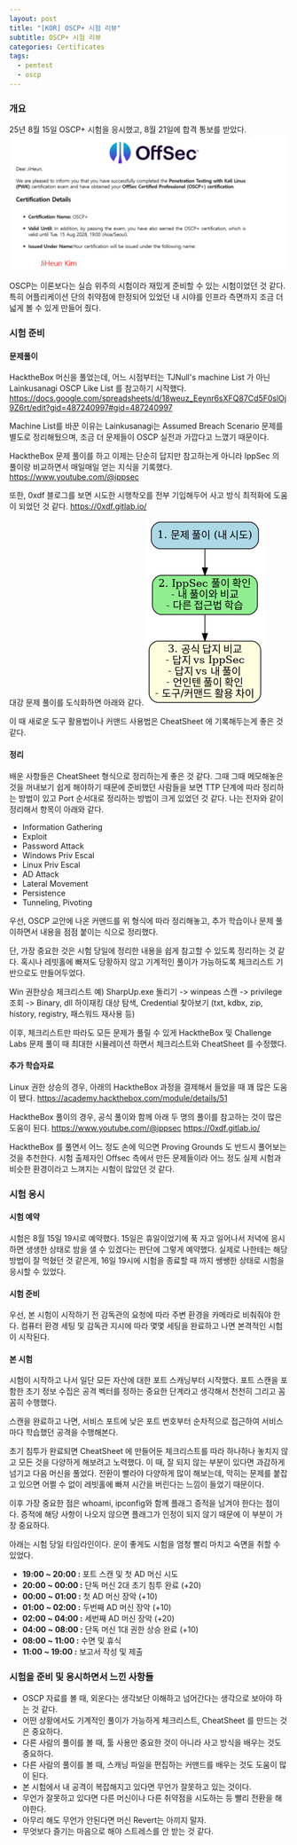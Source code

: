 ```yaml
---
layout: post
title: "[KOR] OSCP+ 시험 리뷰"
subtitle: OSCP+ 시험 리뷰
categories: Certificates
tags:
  - pentest
  - oscp
---
```

### 개요

25년 8월 15일 OSCP+ 시험을 응시했고, 8월 21일에 합격 통보를 받았다.
![](/assets/images/posts/2025-09-21-KOR-How-to-pass-OSCP/OSCP-1.png)

OSCP는 이론보다는 실습 위주의 시험이라 재밌게 준비할 수 있는 시험이었던 것 같다. 특히 어플리케이션 단의 취약점에 한정되어 있었던 내 시야를 인프라 측면까지 조금 더 넓게 볼 수 있게 만들어 줬다.

### 시험 준비 

#### 문제풀이
HacktheBox 머신을 풀었는데, 어느 시점부터는 TJNull's machine List 가 아닌 Lainkusanagi OSCP Like List 를 참고하기 시작했다.
https://docs.google.com/spreadsheets/d/18weuz_Eeynr6sXFQ87Cd5F0slOj9Z6rt/edit?gid=487240997#gid=487240997

Machine List를 바꾼 이유는 Lainkusanagi는 Assumed Breach Scenario 문제를 별도로 정리해뒀으며, 조금 더 문제들이 OSCP 실전과 가깝다고 느꼈기 때문이다. 

HacktheBox 문제 풀이를 하고 이제는 단순히 답지만 참고하는게 아니라 IppSec 의 풀이랑 비교하면서 매일매일 얻는 지식을 기록했다. 
https://www.youtube.com/@ippsec

또한, 0xdf 블로그를 보면 시도한 시행착오를 전부 기입해두어 사고 방식 최적화에 도움이 되었던 것 같다.
https://0xdf.gitlab.io/

대강 문제 풀이를 도식화하면 아래와 같다.
![](/assets/images/posts/2025-09-21-KOR-How-to-pass-OSCP/OSCP-2.png)

이 때 새로운 도구 활용법이나 커맨드 사용법은 CheatSheet 에 기록해두는게 좋은 것 같다. 


#### 정리
배운 사항들은 CheatSheet 형식으로 정리하는게 좋은 것 같다. 그때 그때 메모해놓은 것을 꺼내보기 쉽게 해야하기 때문에 준비했던 사람들을 보면 TTP 단계에 따라 정리하는 방법이 있고 Port 순서대로 정리하는 방법이 크게 있었던 것 같다. 나는 전자와 같이 정리해서 항목이 아래와 같다.

- Information Gathering
- Exploit
- Password Attack
- Windows Priv Escal
- Linux Priv Escal
- AD Attack
- Lateral Movement
- Persistence
- Tunneling, Pivoting

우선, OSCP 교안에 나온 커맨드를 위 형식에 따라 정리해놓고, 추가 학습이나 문제 풀이하면서 내용을 점점 붙이는 식으로 정리했다.

단, 가장 중요한 것은 시험 당일에 정리한 내용을 쉽게 참고할 수 있도록 정리하는 것 같다. 혹시나 레빗홀에 빠져도 당황하지 않고 기계적인 풀이가 가능하도록 체크리스트 기반으로도 만들어두었다.

Win 권한상승 체크리스트 예) 
SharpUp.exe 돌리기 -> winpeas 스캔 -> privilege 조회 -> Binary, dll 하이재킹 대상 탐색, Credential 찾아보기 (txt, kdbx, zip, history, registry, 패스워드 재사용 등)

이후, 체크리스트만 따라도 모든 문제가 풀릴 수 있게 HacktheBox 및 Challenge Labs 문제 풀이 때 최대한 시뮬레이션 하면서 체크리스트와 CheatSheet 를 수정했다.

#### 추가 학습자료

Linux 권한 상승의 경우, 아래의 HacktheBox 과정을 결제해서 들었을 때 꽤 많은 도움이 됐다.
https://academy.hackthebox.com/module/details/51

HacktheBox 풀이의 경우, 공식 풀이와 함께 아래 두 명의 풀이를 참고하는 것이 많은 도움이 된다.
https://www.youtube.com/@ippsec
https://0xdf.gitlab.io/

HacktheBox 를 풀면서 어느 정도 손에 익으면 Proving Grounds 도 반드시 풀어보는 것을 추천한다. 시험 출제자인 Offsec 측에서 만든 문제들이라 어느 정도 실제 시험과 비슷한 환경이라고 느껴지는 시험이 많았던 것 같다.

### 시험 응시

#### 시험 예약
시험은 8월 15일 19시로 예약했다. 15일은 휴일이었기에 푹 자고 일어나서 저녁에 응시하면 생생한 상태로 밤을 샐 수 있겠다는 판단에 그렇게 예약했다. 실제로 나한테는 해당 방법이 잘 먹혔던 것 같은게, 16일 19시에 시험을 종료할 때 까지 쌩쌩한 상태로 시험을 응시할 수 있었다.

#### 시험 준비
우선, 본 시험이 시작하기 전 감독관의 요청에 따라 주변 환경을 카메라로 비춰줘야 한다. 컴퓨터 환경 세팅 및 감독관 지시에 따라 몇몇 세팅을 완료하고 나면 본격적인 시험이 시작된다. 

#### 본 시험
시험이 시작하고 나서 일단 모든 자산에 대한 포트 스캐닝부터 시작했다. 포트 스캔을 포함한 초기 정보 수집은 공격 벡터를 정하는 중요한 단계라고 생각해서 천천히 그리고 꼼꼼히 수행했다.

스캔을 완료하고 나면, 서비스 포트에 낮은 포트 번호부터 순차적으로 접근하여 서비스마다 학습했던 공격을 수행해본다. 

초기 침투가 완료되면 CheatSheet 에 만들어둔 체크리스트를 따라 하나하나 놓치지 않고 모든 것을 다양하게 해보려고 노력했다. 이 때, 잘 되지 않는 부분이 있다면 과감하게 넘기고 다음 머신을 풀었다. 전환이 빨라야 다양하게 많이 해보는데, 막히는 문제를 붙잡고 있으면 어쩔 수 없이 레빗홀에 빠져 시간을 버린다는 느낌이 들었기 때문이다.

이후 가장 중요한 점은 whoami, ipconfig와 함께 플래그 증적을 남겨야 한다는 점이다. 증적에 해당 사항이 나오지 않으면 플래그가 인정이 되지 않기 때문에 이 부분이 가장 중요하다.

아래는 시험 당일 타임라인이다. 운이 좋게도 시험을 엄청 빨리 마치고 숙면을 취할 수 있었다.

- **19:00 ~ 20:00 :** 포트 스캔 및 첫 AD 머신 시도
- **20:00 ~ 00:00 :** 단독 머신 2대 초기 침투 완료 (+20)
- **00:00 ~ 01:00 :** 첫 AD 머신 장악 (+10)
- **01:00 ~ 02:00 :** 두번째 AD 머신 장악 (+10)
- **02:00 ~ 04:00 :** 세번째 AD 머신 장악 (+20)
- **04:00 ~ 08:00 :** 단독 머신 1대 권한 상승 완료 (+10)
- **08:00 ~ 11:00 :** 수면 및 휴식
- **11:00 ~ 19:00 :** 보고서 작성 및 제출

### 시험을 준비 및 응시하면서 느낀 사항들

- OSCP 자료를 볼 때, 외운다는 생각보단 이해하고 넘어간다는 생각으로 보아야 하는 것 같다.
- 어떤 상황에서도 기계적인 풀이가 가능하게 체크리스트, CheatSheet 를 만드는 것은 중요하다.
- 다른 사람의 풀이를 볼 때, 툴 사용만 중요한 것이 아니라 사고 방식을 배우는 것도 중요하다.
- 다른 사람의 풀이를 볼 때, 스캐닝 파일을 편집하는 커맨드를 배우는 것도 도움이 많이 된다.
- 본 시험에서 내 공격이 복잡해지고 있다면 무언가 잘못하고 있는 것이다.
- 무언가 잘못하고 있다면 다른 머신이나 다른 취약점을 시도하는 등 빨리 전환을 해야한다.
- 아무리 해도 무언가 안된다면 머신 Revert는 아끼지 말자.
- 무엇보다 즐기는 마음으로 해야 스트레스를 안 받는 것 같다.

